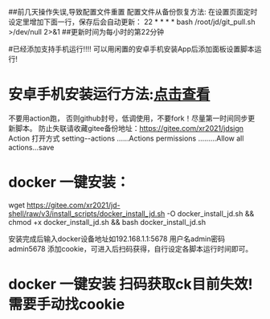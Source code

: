 
##前几天操作失误,导致配置文件重置 配置文件从备份恢复方法: 在设置页面定时设定里增加下面一行，保存后会自动更新：
22 * * * * bash /root/jd/git_pull.sh >/dev/null 2>&1 
##更新时间为每小时的第22分钟 


#已经添加支持手机运行!!!! 可以用闲置的安卓手机安装App后添加面板设置脚本运行!
# 安卓手机安装运行方法:[点击查看](https://github.com/hajiuhajiu/jdsign1112/blob/master/icon/Termux.md)




不要用action跑， 否则github封号，低调使用，不要fork！尽量第一时间同步更新脚本。
防止失联请收藏gitee备份地址：https://gitee.com/xr2021/jdsign     Action 打开方式 setting--actions ......Actions permissions
.........Allow all actions...save 

# docker 一键安装：

wget  https://gitee.com/xr2021/jd-shell/raw/v3/install_scripts/docker_install_jd.sh -O docker_install_jd.sh && chmod +x docker_install_jd.sh && bash docker_install_jd.sh

安装完成后输入docker设备地址如192.168.1.1:5678 用户名admin密码admin5678 添加cookie，可进入后扫码获得，自行设定各脚本运行时间即可。



# docker 一键安装 扫码获取ck目前失效! 需要手动找cookie

